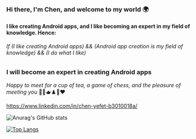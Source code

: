 ### Hi there, I'm Chen, and welcome to my world 🌍
#### I like creating Android apps, and I like becoming an expert in my field of knowledge. Hence:
###### If (I like creating Android apps) && (Android app creation is my field of knowledge) && (I do what I like)
### I will become an expert in creating Android apps
_Happy to meet for a cup of tea, a game of chess, and the pleasure of meeting you_ 🙂👋🫖♟️🤝❤️

https://www.linkedin.com/in/chen-yefet-b3010018a/



<!--

**ChenYefet/ChenYefet** is a ✨ _special_ ✨ repository because its `README.md` (this file) appears on your GitHub profile.

Here are some ideas to get you started:

- 🔭 I’m currently working on ...
- 🌱 I’m currently learning ...
- 👯 I’m looking to collaborate on ...
- 🤔 I’m looking for help with ...
- 💬 Ask me about ...
- 📫 How to reach me: ...
- ⚡ Fun fact: ...

I used https://www.youtube.com/watch?v=pOCbKhoVirA to help make this file.

-->


![Anurag's GitHub stats](https://github-readme-stats.vercel.app/api?username=chenyefet&hide=contribs,prs&show_icons=true&theme=synthwave&icon_color=&bg_color=30,e96443,904e95&title_color=D3D3D3&text_color=DCDCDC)

[![Top Langs](https://github-readme-stats.vercel.app/api/top-langs/?username=chenyefet&theme=synthwave)](https://github.com/anuraghazra/github-readme-stats)
